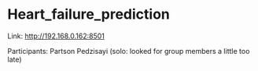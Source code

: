# Heart_failure_prediction

Link: http://192.168.0.162:8501

Participants: Partson Pedzisayi (solo: looked for group members a little too late)
